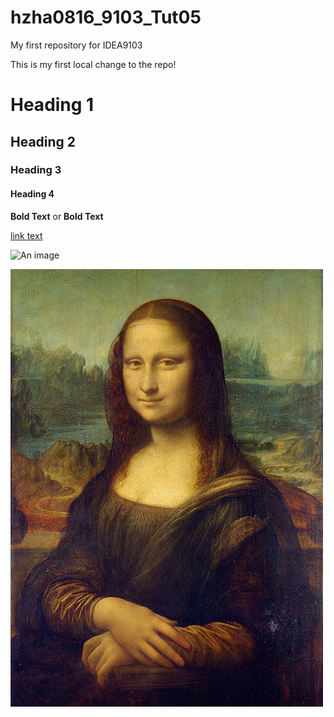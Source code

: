 # hzha0816_9103_Tut05
My first repository for IDEA9103

This is my first local change to the repo!

# Heading 1
## Heading 2
### Heading 3
#### Heading 4
**Bold Text** or __Bold Text__


[link text](https://www.google.com)

![An image](https://placekitten.com/200/300)

![An image of Mona Lisa](assets/Mona_Lisa_by_Leonardo_da_Vinci_500_x_700.jpg)
